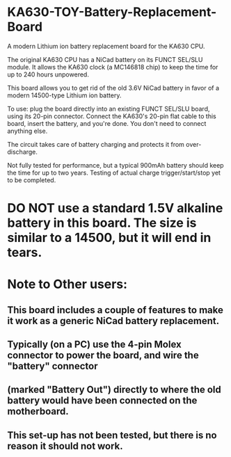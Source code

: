 # KA630-TOY-Battery-Replacement-Board

A modern Lithium ion battery replacement board for the KA630 CPU.

The original KA630 CPU has a NiCad battery on its FUNCT SEL/SLU module.
It allows the KA630 clock (a MC146818 chip) to keep the time for up to 240 hours unpowered.

This board allows you to get rid of the old 3.6V NiCad battery in favor of a modern 14500-type Lithium ion battery.

To use: plug the board directly into an existing FUNCT SEL/SLU board, using its 20-pin connector.
Connect the KA630's 20-pin flat cable to this board, insert the battery, and you're done. You don't need to connect anything else.

The circuit takes care of battery charging and protects it from over-discharge.

Not fully tested for performance, but a typical 900mAh battery should keep the time for up to two years.
Testing of actual charge trigger/start/stop yet to be completed.

# DO NOT use a standard 1.5V alkaline battery in this board. The size is similar to a 14500, but it will end in tears.

# Note to Other users:
## This board includes a couple of features to make it work as a generic NiCad battery replacement.
## Typically (on a PC) use the 4-pin Molex connector to power the board, and wire the "battery" connector 
## (marked "Battery Out") directly to where the old battery would have been connected on the motherboard.
## This set-up has not been tested, but there is no reason it should not work.
